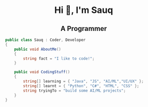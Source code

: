 <div align="center">
<h1 align="center">Hi 👋, I'm Sauq

<h2 align="center">A Programmer

</div>

```c#
public class Sauq : Coder, Developer
{
    public void AboutMe()
    {
        string fact = "I like to code!";
    }

    public void CodingStuff()
    {
        string[] learning = { "Java", "JS", "AI/ML","UI/UX" };
        string[] learnt = { "Python", "C#", "HTML", "CSS" };
        string tryingTo = "build some AI/ML projects";
    }
}
```

